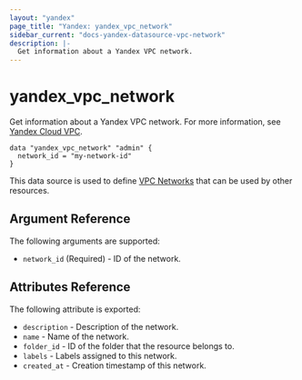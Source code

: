 ```yaml
---
layout: "yandex"
page_title: "Yandex: yandex_vpc_network"
sidebar_current: "docs-yandex-datasource-vpc-network"
description: |-
  Get information about a Yandex VPC network.
---
```


# yandex\_vpc\_network

Get information about a Yandex VPC network. For more information, see
[Yandex Cloud VPC](https://cloud.yandex.com/docs/vpc/concepts/index).

```hcl
data "yandex_vpc_network" "admin" {
  network_id = "my-network-id"
}
```

This data source is used to define [VPC Networks] that can be used by other resources.

## Argument Reference

The following arguments are supported:

* `network_id` (Required) - ID of the network.

## Attributes Reference

The following attribute is exported:

* `description` - Description of the network.
* `name` - Name of the network.
* `folder_id` - ID of the folder that the resource belongs to.
* `labels` - Labels assigned to this network.
* `created_at` - Creation timestamp of this network.

[VPC Networks]: https://cloud.yandex.com/docs/vpc/concepts/network

